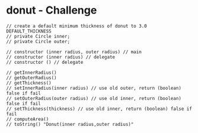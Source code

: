 # donut - Challenge

    // create a default minimum thickness of donut to 3.0 DEFAULT_THICKNESS
    // private Circle inner;
    // private Circle outer;
    
    // constructor (inner radius, outer radius) // main
    // constructor (inner radius) // delegate
    // constructor () // delegate
    
    // getInnerRadius()
    // getOuterRadius()
    // getThickness()
    // setInnerRadius(inner radius) // use old outer, return (boolean) false if fail
    // setOuterRadius(outer radius) // use old inner, return (boolean) false if fail
    // setThickness(thickness) // use old inner, return (boolean) false if fail
    // computeArea()
    // toString() "Donut(inner radius,outer radius)"

